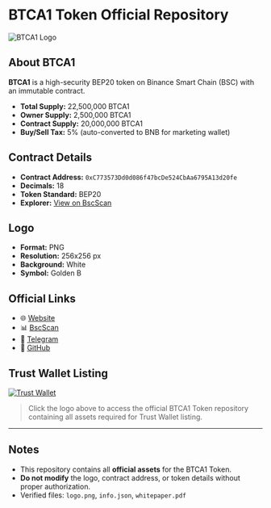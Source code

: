 # BTCA1 Token Official Repository

![BTCA1 Logo](https://khatusp.github.io/btc-a1-website/logo.png)

## About BTCA1
**BTCA1** is a high-security BEP20 token on Binance Smart Chain (BSC) with an immutable contract.  
- **Total Supply:** 22,500,000 BTCA1  
- **Owner Supply:** 2,500,000 BTCA1  
- **Contract Supply:** 20,000,000 BTCA1  
- **Buy/Sell Tax:** 5% (auto-converted to BNB for marketing wallet)  

## Contract Details
- **Contract Address:** `0xC773573Dd0d086f47bcDe524CbAa6795A13d20fe`  
- **Decimals:** 18  
- **Token Standard:** BEP20  
- **Explorer:** [View on BscScan](https://bscscan.com/token/0xC773573Dd0d086f47bcDe524CbAa6795A13d20fe)

## Logo
- **Format:** PNG  
- **Resolution:** 256x256 px  
- **Background:** White  
- **Symbol:** Golden B  

## Official Links
- 🌐 [Website](https://btc-a1.xyz)  
- 📊 [BscScan](https://bscscan.com/token/0xC773573Dd0d086f47bcDe524CbAa6795A13d20fe)  
- 💬 [Telegram](https://t.me/btc_a1_official)  
- 📂 [GitHub](https://github.com/KhatuSP/Btc-a1-website)  

## Trust Wallet Listing
[![Trust Wallet](https://khatusp.github.io/btc-a1-website/logo.png)](https://github.com/KhatuSP/Btc-a1-website.git)  
> Click the logo above to access the official BTCA1 Token repository containing all assets required for Trust Wallet listing.

---

## Notes
- This repository contains all **official assets** for the BTCA1 Token.  
- **Do not modify** the logo, contract address, or token details without proper authorization.  
- Verified files: `logo.png`, `info.json`, `whitepaper.pdf`
